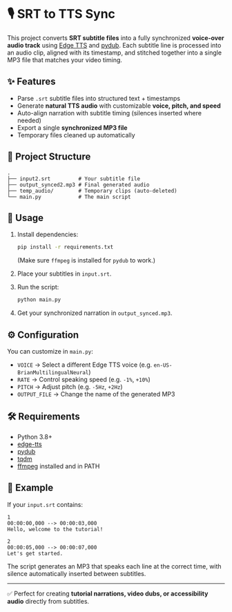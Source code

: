# 🎙️ SRT to TTS Sync

This project converts **SRT subtitle files** into a fully synchronized **voice-over audio track** using [Edge TTS](https://github.com/rany2/edge-tts) and [pydub](https://github.com/jiaaro/pydub). Each subtitle line is processed into an audio clip, aligned with its timestamp, and stitched together into a single MP3 file that matches your video timing.

## ✨ Features

* Parse `.srt` subtitle files into structured text + timestamps
* Generate **natural TTS audio** with customizable **voice, pitch, and speed**
* Auto-align narration with subtitle timing (silences inserted where needed)
* Export a single **synchronized MP3 file**
* Temporary files cleaned up automatically

## 📂 Project Structure

```
.
├── input2.srt         # Your subtitle file
├── output_synced2.mp3 # Final generated audio
├── temp_audio/        # Temporary clips (auto-deleted)
└── main.py            # The main script
```

## 🚀 Usage

1. Install dependencies:

   ```bash
   pip install -r requirements.txt
   ```

   (Make sure `ffmpeg` is installed for `pydub` to work.)

2. Place your subtitles in `input.srt`.

3. Run the script:

   ```bash
   python main.py
   ```

4. Get your synchronized narration in `output_synced.mp3`.

## ⚙️ Configuration

You can customize in `main.py`:

* `VOICE` → Select a different Edge TTS voice (e.g. `en-US-BrianMultilingualNeural`)
* `RATE` → Control speaking speed (e.g. `-1%`, `+10%`)
* `PITCH` → Adjust pitch (e.g. `-5Hz`, `+2Hz`)
* `OUTPUT_FILE` → Change the name of the generated MP3

## 🛠️ Requirements

* Python 3.8+
* [edge-tts](https://github.com/rany2/edge-tts)
* [pydub](https://github.com/jiaaro/pydub)
* [tqdm](https://github.com/tqdm/tqdm)
* [ffmpeg](https://ffmpeg.org/) installed and in PATH

## 🎯 Example

If your `input.srt` contains:

```
1
00:00:00,000 --> 00:00:03,000
Hello, welcome to the tutorial!

2
00:00:05,000 --> 00:00:07,000
Let's get started.
```

The script generates an MP3 that speaks each line at the correct time, with silence automatically inserted between subtitles.

---

✅ Perfect for creating **tutorial narrations, video dubs, or accessibility audio** directly from subtitles.
